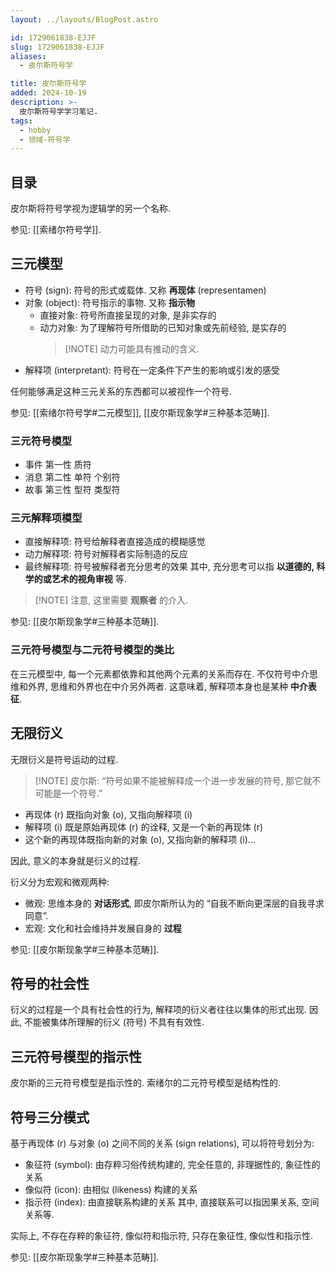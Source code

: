 ```yaml
---
layout: ../layouts/BlogPost.astro

id: 1729061838-EJJF
slug: 1729061838-EJJF
aliases:
  - 皮尔斯符号学

title: 皮尔斯符号学
added: 2024-10-19
description: >-
  皮尔斯符号学学习笔记.
tags:
  - hobby
  - 领域-符号学
---
```


## 目录

皮尔斯将符号学视为逻辑学的另一个名称.

参见: [[索绪尔符号学]].

## 三元模型

- 符号 (sign): 符号的形式或载体. 又称 **再现体** (representamen)
- 对象 (object): 符号指示的事物. 又称 **指示物**
  - 直接对象: 符号所直接呈现的对象, 是非实存的
  - 动力对象: 为了理解符号所借助的已知对象或先前经验, 是实存的
    > [!NOTE] 动力可能具有推动的含义.
- 解释项 (interpretant): 符号在一定条件下产生的影响或引发的感受

任何能够满足这种三元关系的东西都可以被视作一个符号.

参见: [[索绪尔符号学#二元模型]], [[皮尔斯现象学#三种基本范畴]].

### 三元符号模型

- 事件 第一性 质符
- 消息 第二性 单符 个别符
- 故事 第三性 型符 类型符

### 三元解释项模型

- 直接解释项: 符号给解释者直接造成的模糊感觉
- 动力解释项: 符号对解释者实际制造的反应
- 最终解释项: 符号被解释者充分思考的效果
  其中, 充分思考可以指 **以道德的, 科学的或艺术的视角审视** 等.

> [!NOTE] 注意, 这里需要 **观察者** 的介入.

参见: [[皮尔斯现象学#三种基本范畴]].

### 三元符号模型与二元符号模型的类比

在三元模型中, 每一个元素都依靠和其他两个元素的关系而存在.
不仅符号中介思维和外界, 思维和外界也在中介另外两者.
这意味着, 解释项本身也是某种 **中介表征**.

## 无限衍义

无限衍义是符号运动的过程.

> [!NOTE] 皮尔斯: “符号如果不能被解释成一个进一步发展的符号, 那它就不可能是一个符号.”

- 再现体 (r) 既指向对象 (o), 又指向解释项 (i)
- 解释项 (i) 既是原始再现体 (r) 的诠释, 又是一个新的再现体 (r)
- 这个新的再现体既指向新的对象 (o), 又指向新的解释项 (i)...

因此, 意义的本身就是衍义的过程.

衍义分为宏观和微观两种:

- 微观: 思维本身的 **对话形式**, 即皮尔斯所认为的 “自我不断向更深层的自我寻求同意”.
- 宏观: 文化和社会维持并发展自身的 **过程**

参见: [[皮尔斯现象学#三种基本范畴]].

## 符号的社会性

衍义的过程是一个具有社会性的行为, 解释项的衍义者往往以集体的形式出现.
因此, 不能被集体所理解的衍义 (符号) 不具有有效性.

## 三元符号模型的指示性

皮尔斯的三元符号模型是指示性的.
索绪尔的二元符号模型是结构性的.

## 符号三分模式

基于再现体 (r) 与对象 (o) 之间不同的关系 (sign relations), 可以将符号划分为:

- 象征符 (symbol): 由存粹习俗传统构建的, 完全任意的, 非理据性的, 象征性的关系
- 像似符 (icon): 由相似 (likeness) 构建的关系
- 指示符 (index): 由直接联系构建的关系
  其中, 直接联系可以指因果关系, 空间关系等.

实际上, 不存在存粹的象征符, 像似符和指示符, 只存在象征性, 像似性和指示性.

参见: [[皮尔斯现象学#三种基本范畴]].
